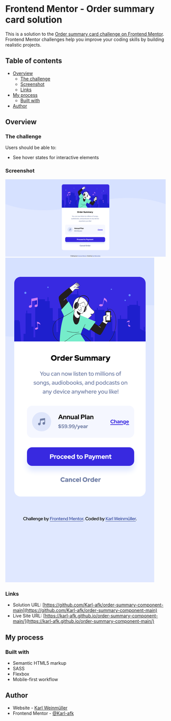 # Frontend Mentor - Order summary card solution

This is a solution to the [Order summary card challenge on Frontend Mentor](https://www.frontendmentor.io/challenges/order-summary-component-QlPmajDUj). Frontend Mentor challenges help you improve your coding skills by building realistic projects.

## Table of contents

- [Overview](#overview)
  - [The challenge](#the-challenge)
  - [Screenshot](#screenshot)
  - [Links](#links)
- [My process](#my-process)
  - [Built with](#built-with)
- [Author](#author)

## Overview

### The challenge

Users should be able to:

- See hover states for interactive elements

### Screenshot

![screenshot-desktop](./screenshot-desktop.png)
![screenshot-mobile](./screenshot-mobile.png)

### Links

- Solution URL: [https://github.com/Karl-afk/order-summary-component-main](https://github.com/Karl-afk/order-summary-component-main)
- Live Site URL: [https://karl-afk.github.io/order-summary-component-main/](https://karl-afk.github.io/order-summary-component-main/)

## My process

### Built with

- Semantic HTML5 markup
- SASS
- Flexbox
- Mobile-first workflow

## Author

- Website - [Karl Weinmüller](https://www.karlweinmueller.de)
- Frontend Mentor - [@Karl-afk](https://www.frontendmentor.io/profile/Karl-afk)
